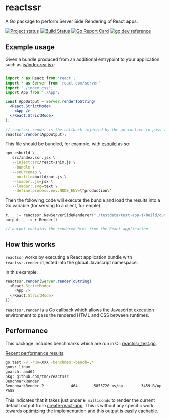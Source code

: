 # reactssr

A Go package to perform Server Side Rendering of React apps.

[![Project status](https://img.shields.io/github/release/tmc/reactssr.svg?style=flat-square)](https://github.com/tmc/reactssr/releases/latest)
[![Build Status](https://github.com/tmc/reactssr/actions/workflows/test.yml/badge.svg)](https://github.com/tmc/reactssr/actions/workflows/test.yml)
[![Go Report Card](https://goreportcard.com/badge/tmc/reactssr?cache=0)](https://goreportcard.com/report/tmc/reactssr)
[![go.dev reference](https://img.shields.io/badge/go.dev-reference-007d9c?logo=go&logoColor=white&style=flat-square)](https://pkg.go.dev/github.com/tmc/reactssr)

## Example usage

Given a bundle produced from an additional entrypoint to your application such as [js/index.ssr.jsx](./js/index.ssr.jsx):

```jsx

import * as React from 'react';
import * as Server from 'react-dom/server'
import './index.css';
import App from './App';

const AppOutput = Server.renderToString(
  <React.StrictMode>
    <App />
  </React.StrictMode>
);

// reactssr.render is the callback injected by the go runtime to pass the rendered application back.
reactssr.render(AppOutput);
```

This file should be bundled, for example, with [esbuild](https://esbuild.github.io/) as so:

```bash
npx esbuild \
   src/index.ssr.jsx \
   --inject:src/react-shim.js \
   --bundle \
   --sourcemap \
   --outfile=build/out.js \
   --loader:.js=jsx \
   --loader:.svg=text \
   --define:process.env.NODE_ENV=\"production\"
```

Then the following code will execute the bundle and load the results into a Go variable (for serving
to a client, for emple).

```go
r, _ := reactssr.NewServerSideRenderer("./testdata/test-app-1/build/out.js")
output, _ := r.Render()

// output contains the rendered html from the React application.
```

## How this works

`reactssr` works by executing a React application bundle with `reactssr.render` injected into the
global Javascript namespace.

In this example:

```js
reactssr.render(Server.renderToString(
  <React.StrictMode>
    <App />
  </React.StrictMode>
));
```

`reactssr.render` is a Go callback which allows the Javascript execution environment to pass
the rendered HTML and CSS between runtimes.


## Performance

This package includes benchmarks which are run in CI: [reactssr_test.go](./reactssr_test.go).

[Recent performance results](https://github.com/tmc/reactssr/runs/1828170002?check_suite_focus=true)

```sh
go test -v -run=XXX -benchmem -bench=.*
goos: linux
goarch: amd64
pkg: github.com/tmc/reactssr
BenchmarkRender
BenchmarkRender-2    	     464	   5855720 ns/op	    3459 B/op	      19 allocs/op
PASS
```

This indicates that it takes just under `6 milliconds` to render the current default output 
from [create-react-app](https://github.com/facebook/create-react-app). This is without any specific 
work towards optimizing the implementation and this output is easily cachable.
